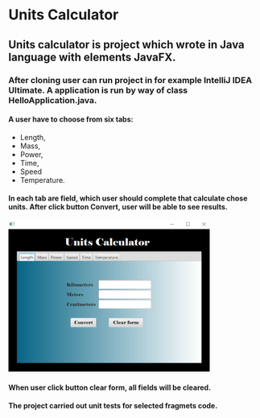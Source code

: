# Units Calculator

## Units calculator is project which wrote in Java language with elements JavaFX.  
### After cloning user can run project in for example IntelliJ IDEA Ultimate. A application is run by way of class HelloApplication.java.

#### A user have to choose from six tabs: 
* Length, 
* Mass, 
* Power, 
* Time, 
* Speed 
* Temperature. 
#### In each tab are field, which user should complete that calculate chose units. After click button Convert, user will be able to see results.

<img src="Images/image.png" alt="screen" width="400" height="300">

#### When user click button clear form, all fields will be cleared.

#### The project carried out unit tests for selected fragmets code.

